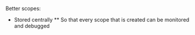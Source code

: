 Better scopes:
* Stored centrally
** So that every scope that is created can be monitored and debugged

